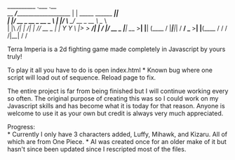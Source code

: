 __________                          .___                            .__        
\__    ___/______________________    |   | _____ ______   ___________|__|____   
  |    |_/ __ \_  __ \_  __ \__  \   |   |/     \\____ \_/ __ \_  __ \  \__  \  
  |    |\  ___/|  | \/|  | \// __ \_ |   |  Y Y  \  |_> >  ___/|  | \/  |/ __ \_
  |____| \___  >__|   |__|  (____  / |___|__|_|  /   __/ \___  >__|  |__(____  /
             \/                  \/            \/|__|        \/              \/                                                        
			 
Terra Imperia is a 2d fighting game made completely in Javascript by yours truly!

To play it all you have to do is open index.html
	* Known bug where one script will load out of sequence. Reload page to fix.


The entire project is far from being finished but I will continue working every so 
often. The original purpose of creating this was so I could work on my Javascript
skills and has become what it is today for that reason. Anyone is welcome to use it
as your own but credit is always very much appreciated. 


Progress:	
	* Currently I only have 3 characters added, Luffy, Mihawk, and Kizaru. All of 
	  which are from One Piece.
	* AI was created once for an older make of it but hasn't since been updated since
	  I rescripted most of the files.
	  


